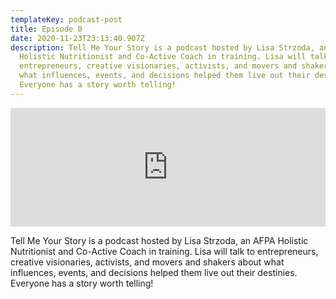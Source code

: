 ```yaml
---
templateKey: podcast-post
title: Episode 0
date: 2020-11-23T23:13:40.907Z
description: Tell Me Your Story is a podcast hosted by Lisa Strzoda, an AFPA
  Holistic Nutritionist and Co-Active Coach in training. Lisa will talk to
  entrepreneurs, creative visionaries, activists, and movers and shakers about
  what influences, events, and decisions helped them live out their destinies.
  Everyone has a story worth telling!
---
```

<iframe src='https://share.zencast.fm/embed/episode/848c33d4-a4e7-4f4c-b797-9f144f38bbf6' width='100%' height='190' frameborder='0' scrolling='no' seamless='true' style='width: 100vw; max-width:100%; height:190px;'></iframe>

Tell Me Your Story is a podcast hosted by Lisa Strzoda, an AFPA Holistic Nutritionist and Co-Active Coach in training. Lisa will talk to entrepreneurs, creative visionaries, activists, and movers and shakers about what influences, events, and decisions helped them live out their destinies. Everyone has a story worth telling!